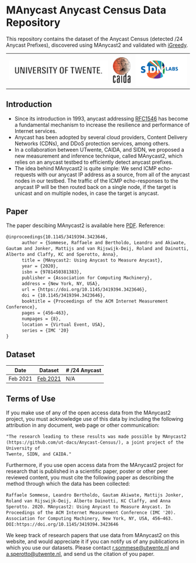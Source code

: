 # MAnycast Anycast Census Data Repository
This repository contains the dataset of the Anycast Census (detected /24 Anycast Prefixes), discovered using MAnycast2 and validated with [iGreedy](https://anycast.telecom-paristech.fr/dataset/).

<div>
   <table width="100%" height="100%" align="center" valign="center">
   <tr><td>
<img style="float: center;" src="images/ut.jpg?raw=true"/>
   </td><td>
<img style="float: center;" src="images/caida.png?raw=true"/>
   </td><td>
<img style="float: center;" src="images/SIDNlabs_Logo.png?raw=true"/>
   </td></tr>
   </table>
</div>


## Introduction
- Since its introduction in 1993, anycast addressing [RFC1546](https://tools.ietf.org/html/rfc1546) has become a fundamental mechanism to increase the  resilience and performance of Internet services.
- Anycast has been adopted by several cloud providers, Content Delivery Networks (CDNs), and DDoS protection services, among others.
- In a collaboration between UTwente, CAIDA, and SIDN, we proposed a new measurement and inference technique, called MAnycast2, which relies on an anycast testbed to efficiently detect anycast prefixes.
- The idea behind MAnycast2 is quite simple: We send ICMP echo-requests with our anycast IP address as a source, from all of the anycast nodes in our testbed. The traffic of the ICMP echo-responses to the anycast IP will be then routed back on a single node, if the target is unicast and on multiple nodes, in case the target is anycast.
## Paper
The paper descibing MAnycast2 is available here [PDF](https://tools.ietf.org/html/rfc1546). Reference:
```
@inproceedings{10.1145/3419394.3423646,
      author = {Sommese, Raffaele and Bertholdo, Leandro and Akiwate, Gautam and Jonker, Mattijs and van Rijswijk-Deij, Roland and Dainotti, Alberto and Claffy, KC and Sperotto, Anna},
      title = {MAnycast2: Using Anycast to Measure Anycast},
      year = {2020},
      isbn = {9781450381383},
      publisher = {Association for Computing Machinery},
      address = {New York, NY, USA},
      url = {https://doi.org/10.1145/3419394.3423646},
      doi = {10.1145/3419394.3423646},
      booktitle = {Proceedings of the ACM Internet Measurement Conference},
      pages = {456–463},
      numpages = {8},
      location = {Virtual Event, USA},
      series = {IMC '20}
}
```
## Dataset
|Date       |          Dataset |  # /24 Anycast|
|-----------|------------------|---------------|
|Feb 2021   |    [Feb 2021]()  |            N/A|

## Terms of Use
If you make use of any of the open access data from the MAnycast2 project,
you must acknowledge use of this data by including the following attribution
in any document, web page or other communication:
```
"The research leading to these results was made possible by MAnycast2
(https://github.com/ut-dacs/Anycast-Census/), a joint project of the University of
Twente, SIDN, and CAIDA."
```

Furthermore, if you use open access data from the MAnycast2 project for
research that is published in a scientific paper, poster or other peer
reviewed content, you must cite the following paper as describing the
method through which the data has been collected:
```
Raffaele Sommese, Leandro Bertholdo, Gautam Akiwate, Mattijs Jonker, Roland van Rijswijk-Deij, Alberto Dainotti, KC Claffy, and Anna Sperotto. 2020. MAnycast2: Using Anycast to Measure Anycast. In Proceedings of the ACM Internet Measurement Conference (IMC '20). Association for Computing Machinery, New York, NY, USA, 456–463. DOI:https://doi.org/10.1145/3419394.3423646
```
We keep track of research papers that use data from MAnycast2 on this website,
and would appreciate it if you can notify us of any publications in which you
use our datasets. Please contact r.sommese@utwente.nl and
a.sperotto@utwente.nl, and send us the citation of you paper.
